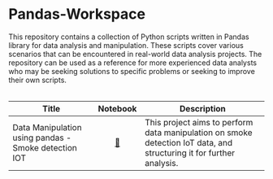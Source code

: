 # Pandas-Workspace
This repository contains a collection of Python scripts written in Pandas library for data analysis and manipulation. These scripts cover various scenarios that can be encountered in real-world data analysis projects.
The repository can be used as a reference for more experienced data analysts who may be seeking solutions to specific problems or seeking to improve their own scripts.
<br><br>

|Title | Notebook | Description
|--|:--:|--|
| Data Manipulation using pandas - Smoke detection IOT |[🔗](https://github.com/deepak4u/Pandas-Workspace/blob/main/Notebooks/Smoke%20detection%20IOT%20-%20Data%20Manipulation%20using%20pandas.ipynb) | This project aims to perform data manipulation on smoke detection IoT data, and structuring it for further analysis.
